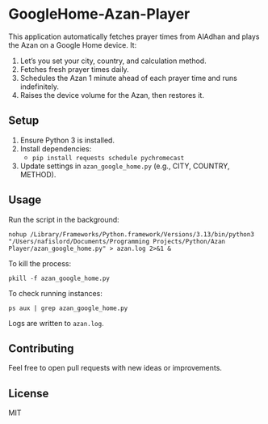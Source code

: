 # GoogleHome-Azan-Player

This application automatically fetches prayer times from AlAdhan and plays the Azan on a Google Home device. It:
1) Let’s you set your city, country, and calculation method.
2) Fetches fresh prayer times daily.
3) Schedules the Azan 1 minute ahead of each prayer time and runs indefinitely.
4) Raises the device volume for the Azan, then restores it.

## Setup
1. Ensure Python 3 is installed.
2. Install dependencies:
   - `pip install requests schedule pychromecast`
3. Update settings in `azan_google_home.py` (e.g., CITY, COUNTRY, METHOD).

## Usage
Run the script in the background:
```
nohup /Library/Frameworks/Python.framework/Versions/3.13/bin/python3 "/Users/nafislord/Documents/Programming Projects/Python/Azan Player/azan_google_home.py" > azan.log 2>&1 &
```
To kill the process:
```
pkill -f azan_google_home.py
```
To check running instances:
```
ps aux | grep azan_google_home.py
```
Logs are written to `azan.log`.

## Contributing
Feel free to open pull requests with new ideas or improvements.

## License
MIT